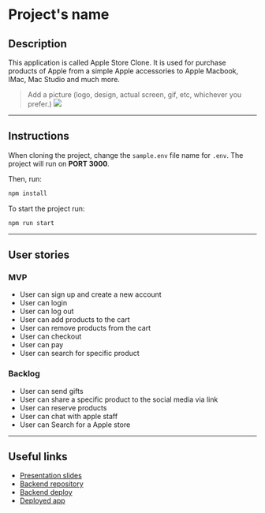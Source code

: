 # Project's name

## Description

This application is called Apple Store Clone. It is used for purchase products of Apple from a simple Apple accessories to Apple Macbook, IMac, Mac Studio and much more.

> Add a picture (logo, design, actual screen, gif, etc, whichever you prefer.)
> ![](picture.png)

---

## Instructions

When cloning the project, change the <code>sample.env</code> file name for <code>.env</code>. The project will run on **PORT 3000**.

Then, run:

```bash
npm install
```

To start the project run:

```bash
npm run start
```

---

## User stories

### MVP

- User can sign up and create a new account
- User can login
- User can log out
- User can add products to the cart
- User can remove products from the cart
- User can checkout
- User can pay
- User can search for specific product

### Backlog

- User can send gifts
- User can share a specific product to the social media via link
- User can reserve products
- User can chat with apple staff
- User can Search for a Apple store

---

## Useful links

- [Presentation slides]()
- [Backend repository]()
- [Backend deploy]()
- [Deployed app]()
